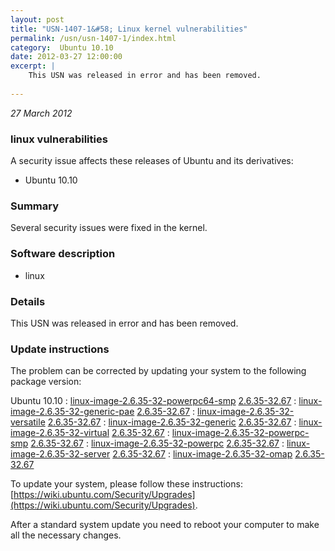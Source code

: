 ```yaml
---
layout: post
title: "USN-1407-1&#58; Linux kernel vulnerabilities"
permalink: /usn/usn-1407-1/index.html
category:  Ubuntu 10.10
date: 2012-03-27 12:00:00
excerpt: |
    This USN was released in error and has been removed.  
    
--- 
```

 
 

*27 March 2012*

### linux vulnerabilities

A security issue affects these releases of Ubuntu and its derivatives:

* Ubuntu 10.10

### Summary

Several security issues were fixed in the kernel. 

### Software description

* linux 

### Details

This USN was released in error and has been removed. 

### Update instructions

The problem can be corrected by updating your system to the following package version:

Ubuntu 10.10
 : [linux-image-2.6.35-32-powerpc64-smp](https://launchpad.net/ubuntu/+source/linux) <span> [2.6.35-32.67](https://launchpad.net/ubuntu/+source/linux/2.6.35-32.67) </span> 
 : [linux-image-2.6.35-32-generic-pae](https://launchpad.net/ubuntu/+source/linux) <span> [2.6.35-32.67](https://launchpad.net/ubuntu/+source/linux/2.6.35-32.67) </span> 
 : [linux-image-2.6.35-32-versatile](https://launchpad.net/ubuntu/+source/linux) <span> [2.6.35-32.67](https://launchpad.net/ubuntu/+source/linux/2.6.35-32.67) </span> 
 : [linux-image-2.6.35-32-generic](https://launchpad.net/ubuntu/+source/linux) <span> [2.6.35-32.67](https://launchpad.net/ubuntu/+source/linux/2.6.35-32.67) </span> 
 : [linux-image-2.6.35-32-virtual](https://launchpad.net/ubuntu/+source/linux) <span> [2.6.35-32.67](https://launchpad.net/ubuntu/+source/linux/2.6.35-32.67) </span> 
 : [linux-image-2.6.35-32-powerpc-smp](https://launchpad.net/ubuntu/+source/linux) <span> [2.6.35-32.67](https://launchpad.net/ubuntu/+source/linux/2.6.35-32.67) </span> 
 : [linux-image-2.6.35-32-powerpc](https://launchpad.net/ubuntu/+source/linux) <span> [2.6.35-32.67](https://launchpad.net/ubuntu/+source/linux/2.6.35-32.67) </span> 
 : [linux-image-2.6.35-32-server](https://launchpad.net/ubuntu/+source/linux) <span> [2.6.35-32.67](https://launchpad.net/ubuntu/+source/linux/2.6.35-32.67) </span> 
 : [linux-image-2.6.35-32-omap](https://launchpad.net/ubuntu/+source/linux) <span> [2.6.35-32.67](https://launchpad.net/ubuntu/+source/linux/2.6.35-32.67) </span> 

To update your system, please follow these instructions: [https://wiki.ubuntu.com/Security/Upgrades](https://wiki.ubuntu.com/Security/Upgrades).

After a standard system update you need to reboot your computer to make all the necessary changes. 

